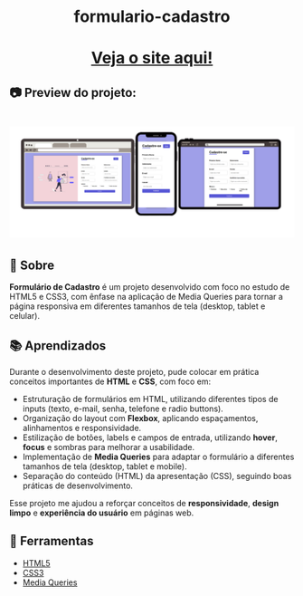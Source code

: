  <h1 align="center">
 formulario-cadastro
 </h1>


<h1 align="center"> <a href="https://hellenpaula.github.io/formulario-cadastro/">Veja o site aqui! </a></h1>


## 📷 Preview do projeto:
<h1 align="center"> <img src="assets/img/mockup.png"></h1>


## 📌 Sobre

**Formulário de Cadastro** é um projeto desenvolvido com foco no estudo de HTML5 e CSS3, com ênfase na aplicação de Media Queries para tornar a página responsiva em diferentes tamanhos de tela (desktop, tablet e celular).



## 📚  Aprendizados
Durante o desenvolvimento deste projeto, pude colocar em prática conceitos importantes de **HTML** e **CSS**, com foco em:

- Estruturação de formulários em HTML, utilizando diferentes tipos de inputs (texto, e-mail, senha, telefone e radio buttons).  
- Organização do layout com **Flexbox**, aplicando espaçamentos, alinhamentos e responsividade.  
- Estilização de botões, labels e campos de entrada, utilizando **hover**, **focus** e sombras para melhorar a usabilidade.  
- Implementação de **Media Queries** para adaptar o formulário a diferentes tamanhos de tela (desktop, tablet e mobile).  
- Separação do conteúdo (HTML) da apresentação (CSS), seguindo boas práticas de desenvolvimento.  

Esse projeto me ajudou a reforçar conceitos de **responsividade**, **design limpo** e **experiência do usuário** em páginas web.


## 🔨 Ferramentas
- [HTML5](https://developer.mozilla.org/pt-BR/docs/Web/HTML)
- [CSS3](https://developer.mozilla.org/pt-BR/docs/Web/CSS)
- [Media Queries](https://developer.mozilla.org/pt-BR/docs/Web/CSS/CSS_media_queries/Using_media_queries)




